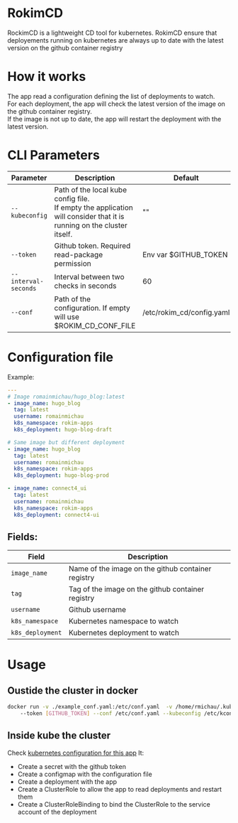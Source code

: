 # RokimCD

RockimCD is a lightweight CD tool for kubernetes.
RokimCD ensure that deployements running on kubernetes are always up to date
with the latest version on the github container registry

# How it works

The app read a configuration defining the list of deployments to watch.  
For each deployment, the app will check the latest version of the image on the github container registry.  
If the image is not up to date, the app will restart the deployment with the latest version.

# CLI Parameters

| Parameter            | Description                                                                                                               | Default                   |
|----------------------|---------------------------------------------------------------------------------------------------------------------------|---------------------------|
| `--kubeconfig`       | Path of the local kube config file.<br/> If empty the application will consider that it is running on the cluster itself. | ""                        |
| `--token`            | Github token. Required read-package permission                                                                            | Env var $GITHUB_TOKEN     |
| `--interval-seconds` | Interval between two checks in seconds                                                                                    | 60                        |
| `--conf`             | Path of the configuration. If empty will use $ROKIM_CD_CONF_FILE                                                          | /etc/rokim_cd/config.yaml |

# Configuration file

Example:

```yaml
---
# Image romainmichau/hugo_blog:latest
- image_name: hugo_blog
  tag: latest
  username: romainmichau
  k8s_namespace: rokim-apps
  k8s_deployment: hugo-blog-draft

# Same image but different deployment
- image_name: hugo_blog
  tag: latest
  username: romainmichau
  k8s_namespace: rokim-apps
  k8s_deployment: hugo-blog-prod

- image_name: connect4_ui
  tag: latest
  username: romainmichau
  k8s_namespace: rokim-apps
  k8s_deployment: connect4-ui
```

## Fields:

| Field            | Description                                        |
|------------------|----------------------------------------------------|
| `image_name`     | Name of the image on the github container registry |
| `tag`            | Tag of the image on the github container registry  |
| `username`       | Github username                                    |
| `k8s_namespace`  | Kubernetes namespace to watch                      |
| `k8s_deployment` | Kubernetes deployment to watch                     |

# Usage
## Oustide the cluster in docker
```bash
docker run -v ./example_conf.yaml:/etc/conf.yaml  -v /home/rmichau/.kube/config:/etc/kconfig  ghcr.io/romainmichau/rokim_cd:latest 
    --token [GITHUB_TOKEN] --conf /etc/conf.yaml --kubeconfig /etc/kconfig
```
## Inside kube the cluster
Check [kubernetes configuration for this app](./kubernetes_deployment.yaml)
It:
- Create a secret with the github token
- Create a configmap with the configuration file
- Create a deployment with the app
- Create a ClusterRole to allow the app to read deployments and restart them
- Create a ClusterRoleBinding to bind the ClusterRole to the service account of the deployment